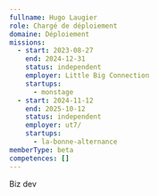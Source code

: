 ```yaml
---
fullname: Hugo Laugier
role: Chargé de déploiement
domaine: Déploiement
missions:
  - start: 2023-08-27
    end: 2024-12-31
    status: independent
    employer: Little Big Connection
    startups:
      - monstage
  - start: 2024-11-12
    end: 2025-10-12
    status: independent
    employer: ut7/
    startups:
      - la-bonne-alternance
memberType: beta
competences: []
---
```

Biz dev